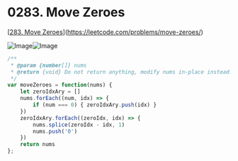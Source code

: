 # 0283. Move Zeroes

[[283. Move Zeroes](https://leetcode.com/problems/move-zeroes/)](https://leetcode.com/problems/move-zeroes/)

![Image](https://i.imgur.com/4UF1Li5.png)![Image](https://i.imgur.com/qHoTCBa.png)

```javascript
/**
 * @param {number[]} nums
 * @return {void} Do not return anything, modify nums in-place instead.
 */
var moveZeroes = function(nums) {
    let zeroIdxAry = []
    nums.forEach((num, idx) => {
        if (num === 0) { zeroIdxAry.push(idx) }
    })
    zeroIdxAry.forEach((zeroIdx, idx) => {
        nums.splice(zeroIdx - idx, 1)
        nums.push('0')
    })
    return nums
};
```
